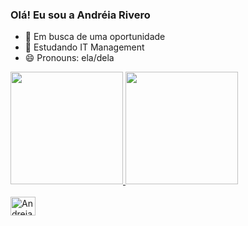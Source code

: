 ### Olá! Eu sou a Andréia Rivero 

- 🔭 Em busca de uma oportunidade 
- 🌱 Estudando IT Management 
- 😄 Pronouns: ela/dela 

<div>
  <a href="https://beacons.ai/andreiarivero097">
  <img height="180em" src="https://github-readme-stats.vercel.app/api?username=andreiarivero097&show_icons=false&theme=dark&include_all_comits=true&count_private=true"/_>
  <img height="180em" src="https://github-readme-stats.vercel.app/api/top-langs/?username=andreiarivero097&layout=compact&langs_count=16&theme=dark"/_>
  </div>
  <div style "display: inline_block"><br>
    <img align="center" alt="Andreia-htm15" height="30" width="40" src="https://raw.githubusercontent.com/devicons/devicon/master/icons/htm15/htm15-original.svg">
                                                                       
              
            
                                                                   
                                                                       
                                                                       
                                                                       
                                                                       
                                                                       
                                                                       
                                                                       
                                                                       
  

  
          
          
          
          
